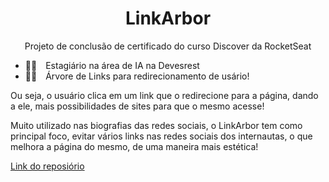 <h1 align="center">LinkArbor</h1>
<p align="center">Projeto de conclusão de certificado do curso Discover da RocketSeat</p>

- 👨‍🚀 Estagiário na área de IA na Devesrest
- 👨‍🚀 Árvore de Links para redirecionamento de usário!

Ou seja, o usuário clica em um link que o redirecione para a página, dando a ele, mais possibilidades de sites para que o mesmo acesse!

Muito utilizado nas biografias das redes sociais, o LinkArbor tem como principal foco, evitar vários links nas redes sociais dos internautas, o que melhora a página do mesmo, de uma maneira mais estética!

<a href="https://github.com/raphaobdd/Link-Arbor">Link do reposiório</a>

